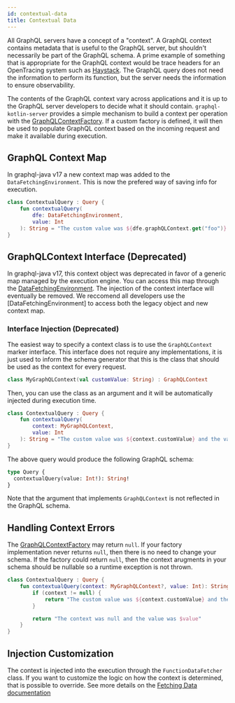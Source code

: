 ```yaml
---
id: contextual-data
title: Contextual Data
---
```


All GraphQL servers have a concept of a "context". A GraphQL context contains metadata that is useful to the GraphQL
server, but shouldn't necessarily be part of the GraphQL schema. A prime example of something that is appropriate
for the GraphQL context would be trace headers for an OpenTracing system such as
[Haystack](https://expediadotcom.github.io/haystack). The GraphQL query does not need the information to perform
its function, but the server needs the information to ensure observability.

The contents of the GraphQL context vary across applications and it is up to the GraphQL server developers to decide
what it should contain. `graphql-kotlin-server` provides a simple mechanism to
build a context per operation with the [GraphQLContextFactory](../../server/graphql-context-factory.md).
If a custom factory is defined, it will then be used to populate GraphQL context based on the incoming request and make it available during execution.

## GraphQL Context Map
In graphql-java v17 a new context map was added to the `DataFetchingEnvironment`. This is now the prefered way of saving info for execution.
```kotlin
class ContextualQuery : Query {
    fun contextualQuery(
        dfe: DataFetchingEnvironment,
        value: Int
    ): String = "The custom value was ${dfe.graphQLContext.get("foo")} and the value was $value"
}
```

## GraphQLContext Interface (Deprecated)
In graphql-java v17, this context object was deprecated in favor of a generic map managed by the execution engine. You can access this map through the [DataFetchingEnvironment](./data-fetching-environment.md).
The injection of the context interface will eventually be removed. We reccomend all developers use the [DataFetchingEnvironment] to access both the legacy object and new context map.

### Interface Injection (Deprecated)
The easiest way to specify a context class is to use the `GraphQLContext` marker interface. This interface does not require any implementations,
it is just used to inform the schema generator that this is the class that should be used as the context for every request.

```kotlin
class MyGraphQLContext(val customValue: String) : GraphQLContext
```

Then, you can use the class as an argument and it will be automatically injected during execution time.

```kotlin
class ContextualQuery : Query {
    fun contextualQuery(
        context: MyGraphQLContext,
        value: Int
    ): String = "The custom value was ${context.customValue} and the value was $value"
}
```

The above query would produce the following GraphQL schema:

```graphql
type Query {
  contextualQuery(value: Int!): String!
}
```

Note that the argument that implements `GraphQLContext` is not reflected in the GraphQL schema.

## Handling Context Errors

The [GraphQLContextFactory](../../server/graphql-context-factory.md) may return `null`. If your factory implementation never returns `null`, then there is no need to change your schema.
If the factory could return `null`, then the context arugments in your schema should be nullable so a runtime exception is not thrown.

```kotlin
class ContextualQuery : Query {
    fun contextualQuery(context: MyGraphQLContext?, value: Int): String {
        if (context != null) {
            return "The custom value was ${context.customValue} and the value was $value"
        }

        return "The context was null and the value was $value"
    }
}
```

## Injection Customization

The context is injected into the execution through the `FunctionDataFetcher` class.
If you want to customize the logic on how the context is determined, that is possible to override.
See more details on the [Fetching Data documentation](./fetching-data.md)
